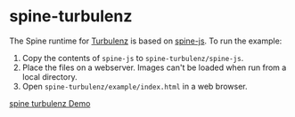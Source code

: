 # spine-turbulenz

The Spine runtime for [Turbulenz](http://biz.turbulenz.com/developers) is based on [spine-js](https://github.com/EsotericSoftware/spine-runtimes/tree/master/spine-js). To run the example:

1. Copy the contents of `spine-js` to `spine-turbulenz/spine-js`.
1. Place the files on a webserver. Images can't be loaded when run from a local directory.
1. Open `spine-turbulenz/example/index.html` in a web browser.

[spine turbulenz Demo](http://esotericsoftware.com/spine/files/demos/turbulenz/example/index.html)

